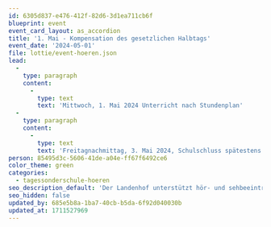 ```yaml
---
id: 6305d837-e476-412f-82d6-3d1ea711cb6f
blueprint: event
event_card_layout: as_accordion
title: '1. Mai - Kompensation des gesetzlichen Halbtags'
event_date: '2024-05-01'
file: lottie/event-hoeren.json
lead:
  -
    type: paragraph
    content:
      -
        type: text
        text: 'Mittwoch, 1. Mai 2024 Unterricht nach Stundenplan'
  -
    type: paragraph
    content:
      -
        type: text
        text: 'Freitagnachmittag, 3. Mai 2024, Schulschluss spätestens um 12.00 Uhr'
person: 85495d3c-5606-41de-a04e-ff67f6492ce6
color_theme: green
categories:
  - tagessonderschule-hoeren
seo_description_default: 'Der Landenhof unterstützt hör- und sehbeeinträchtigte Kinder & Jugendliche in ihrem selbstbestimmten Leben durch Förderung ihrer Fähigkeiten & Entwicklung'
seo_hidden: false
updated_by: 685e5b8a-1ba7-40cb-b5da-6f92d040030b
updated_at: 1711527969
---
```

